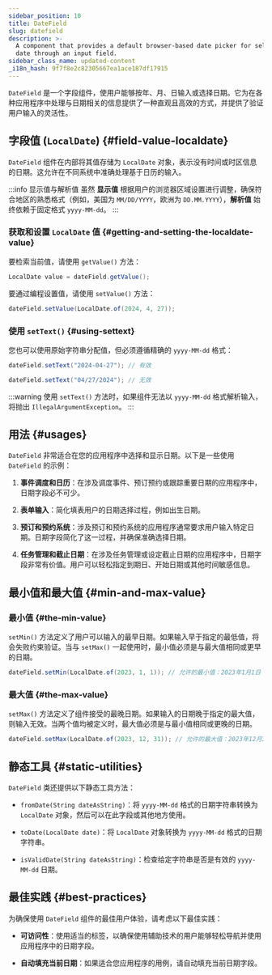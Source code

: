 ```yaml
---
sidebar_position: 10
title: DateField
slug: datefield
description: >-
  A component that provides a default browser-based date picker for selecting a
  date through an input field.
sidebar_class_name: updated-content
_i18n_hash: 9f7f8e2c82305667ea1ace187df17915
---
```

<DocChip chip='shadow' />
<DocChip chip='name' label="dwc-field" />
<DocChip chip='since' label='23.02' />
<JavadocLink type="foundation" location="com/webforj/component/field/DateField" top='true'/>

<ParentLink parent="Field" />

`DateField` 是一个字段组件，使用户能够按年、月、日输入或选择日期。它为在各种应用程序中处理与日期相关的信息提供了一种直观且高效的方式，并提供了验证用户输入的灵活性。

<ComponentDemo 
path='/webforj/datefield?'
javaE='https://raw.githubusercontent.com/webforj/webforj-documentation/refs/heads/main/src/main/java/com/webforj/samples/views/fields/datefield/DateFieldView.java'
/>

## 字段值 (`LocalDate`) {#field-value-localdate}

`DateField` 组件在内部将其值存储为 `LocalDate` 对象，表示没有时间或时区信息的日期。这允许在不同系统中准确处理基于日历的输入。

:::info 显示值与解析值 
虽然 **显示值** 根据用户的浏览器区域设置进行调整，确保符合地区的熟悉格式（例如，美国为 `MM/DD/YYYY`，欧洲为 `DD.MM.YYYY`），**解析值** 始终依赖于固定格式 `yyyy-MM-dd`。
:::

### 获取和设置 `LocalDate` 值 {#getting-and-setting-the-localdate-value}

要检索当前值，请使用 `getValue()` 方法：

```java
LocalDate value = dateField.getValue();
```

要通过编程设置值，请使用 `setValue()` 方法：

```java
dateField.setValue(LocalDate.of(2024, 4, 27));
```

### 使用 `setText()` {#using-settext}

您也可以使用原始字符串分配值，但必须遵循精确的 `yyyy-MM-dd` 格式：

```java
dateField.setText("2024-04-27"); // 有效

dateField.setText("04/27/2024"); // 无效
```

:::warning
 使用 `setText()` 方法时，如果组件无法以 `yyyy-MM-dd` 格式解析输入，将抛出 `IllegalArgumentException`。
:::

## 用法 {#usages}

`DateField` 非常适合在您的应用程序中选择和显示日期。以下是一些使用 `DateField` 的示例：

1. **事件调度和日历**：在涉及调度事件、预订预约或跟踪重要日期的应用程序中，日期字段必不可少。

2. **表单输入**：简化填表用户的日期选择过程，例如出生日期。

3. **预订和预约系统**：涉及预订和预约系统的应用程序通常要求用户输入特定日期。日期字段简化了这一过程，并确保准确选择日期。

4. **任务管理和截止日期**：在涉及任务管理或设定截止日期的应用程序中，日期字段非常有价值。用户可以轻松指定到期日、开始日期或其他时间敏感信息。

## 最小值和最大值 {#min-and-max-value}

### 最小值 {#the-min-value}
`setMin()` 方法定义了用户可以输入的最早日期。如果输入早于指定的最低值，将会失败约束验证。当与 `setMax()` 一起使用时，最小值必须是与最大值相同或更早的日期。

```java
dateField.setMin(LocalDate.of(2023, 1, 1)); // 允许的最小值：2023年1月1日
```

### 最大值 {#the-max-value}
`setMax()` 方法定义了组件接受的最晚日期。如果输入的日期晚于指定的最大值，则输入无效。当两个值均被定义时，最大值必须是与最小值相同或更晚的日期。

```java
dateField.setMax(LocalDate.of(2023, 12, 31)); // 允许的最大值：2023年12月31日
```

## 静态工具 {#static-utilities}

`DateField` 类还提供以下静态工具方法：

- `fromDate(String dateAsString)`：将 `yyyy-MM-dd` 格式的日期字符串转换为 `LocalDate` 对象，然后可以在此字段或其他地方使用。

- `toDate(LocalDate date)`：将 `LocalDate` 对象转换为 `yyyy-MM-dd` 格式的日期字符串。

- `isValidDate(String dateAsString)`：检查给定字符串是否是有效的 `yyyy-MM-dd` 日期。

## 最佳实践 {#best-practices}

为确保使用 `DateField` 组件的最佳用户体验，请考虑以下最佳实践：

- **可访问性**：使用适当的标签，以确保使用辅助技术的用户能够轻松导航并使用应用程序中的日期字段。

- **自动填充当前日期**：如果适合您应用程序的用例，请自动填充当前日期字段。
